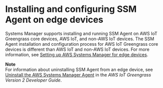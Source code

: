 # Installing and configuring SSM Agent on edge devices<a name="install-ssm-agent-edge-devices"></a>

Systems Manager supports installing and running SSM Agent on AWS IoT Greengrass core devices, AWS IoT, and non\-AWS IoT devices\. The SSM Agent installation and configuration process for AWS IoT Greengrass core devices is different than AWS IoT and non\-AWS IoT devices\. For more information, see [Setting up AWS Systems Manager for edge devices](systems-manager-setting-up-edge-devices.md)\.

**Note**  
For information about uninstalling SSM Agent from an edge device, see [Uninstall the AWS Systems Manager Agent](https://docs.aws.amazon.com/greengrass/v2/developerguide/uninstall-systems-manager-agent.html) in the *AWS IoT Greengrass Version 2 Developer Guide*\.